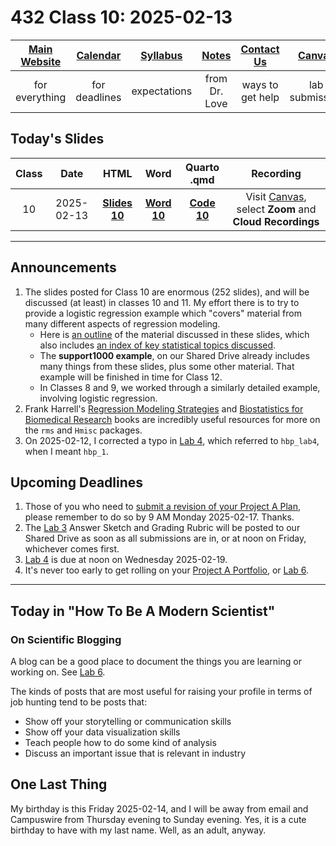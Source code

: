 # 432 Class 10: 2025-02-13

[Main Website](https://thomaselove.github.io/432-2025/) | [Calendar](https://thomaselove.github.io/432-2025/calendar.html) | [Syllabus](https://thomaselove.github.io/432-syllabus-2025/) | [Notes](https://thomaselove.github.io/432-notes/) | [Contact Us](https://thomaselove.github.io/432-2025/contact.html) | [Canvas](https://canvas.case.edu) | [Data and Code](https://github.com/THOMASELOVE/432-data) | [Sources](https://github.com/THOMASELOVE/432-classes-2024/tree/main/sources)
:-----------: | :--------------: | :----------: | :---------: | :-------------: | :-----------: | :------------: |:------:
for everything | for deadlines | expectations | from Dr. Love | ways to get help | lab submission | for downloads | to read

## Today's Slides

Class | Date | HTML | Word | Quarto .qmd | Recording
:---: | :--------: | :------: | :------: | :------: | :-------------:
10 | 2025-02-13 | **[Slides 10](https://thomaselove.github.io/432-slides-2025/slides10.html)** | **[Word 10](https://thomaselove.github.io/432-slides-2025/slides10w.docx)** | **[Code 10](https://github.com/THOMASELOVE/432-slides-2025/blob/main/slides10.qmd)** | Visit [Canvas](https://canvas.case.edu/), select **Zoom** and **Cloud Recordings**

---

## Announcements

1. The slides posted for Class 10 are enormous (252 slides), and will be discussed (at least) in classes 10 and 11. My effort there is to try to provide a logistic regression example which "covers" material from many different aspects of regression modeling.
    - Here is [an outline](outline.md) of the material discussed in these slides, which also includes [an index of key statistical topics discussed](outline.md#index-of-r-functions-and-key-statistical-ideas).
    - The **support1000 example**, on our Shared Drive already includes many things from these slides, plus some other material. That example will be finished in time for Class 12.
    - In Classes 8 and 9, we worked through a similarly detailed example, involving logistic regression.
2. Frank Harrell's [Regression Modeling Strategies](https://hbiostat.org/rmsc/) and [Biostatistics for Biomedical Research](https://hbiostat.org/bbr/) books are incredibly useful resources for more on the `rms` and `Hmisc` packages.
3. On 2025-02-12, I corrected a typo in [Lab 4](https://thomaselove.github.io/432-2025/lab4.html), which referred to `hbp_lab4`, when I meant `hbp_1`.

## Upcoming Deadlines

1. Those of you who need to [submit a revision of your Project A Plan](https://github.com/THOMASELOVE/432-classes-2025/blob/main/projectA/plan_comments.md#project-plans-for-which-i-need-to-see-a-full-revision-by-monday-2025-02-17-at-9-am), please remember to do so by 9 AM Monday 2025-02-17. Thanks.
2. The [Lab 3](https://thomaselove.github.io/432-2025/lab3.html) Answer Sketch and Grading Rubric will be posted to our Shared Drive as soon as all submissions are in, or at noon on Friday, whichever comes first.
3. [Lab 4](https://thomaselove.github.io/432-2025/lab4.html) is due at noon on Wednesday 2025-02-19.
4. It's never too early to get rolling on your [Project A Portfolio](https://thomaselove.github.io/432-2025/projA.html), or [Lab 6](https://thomaselove.github.io/432-2025/lab6.html).

----

## Today in "How To Be A Modern Scientist"

### On Scientific Blogging

A blog can be a good place to document the things you are learning or working on. See [Lab 6](https://thomaselove.github.io/432-2025/lab6.html).

The kinds of posts that are most useful for raising your profile in terms of job hunting tend to be posts that:

- Show off your storytelling or communication skills
- Show off your data visualization skills
- Teach people how to do some kind of analysis
- Discuss an important issue that is relevant in industry

## One Last Thing

My birthday is this Friday 2025-02-14, and I will be away from email and Campuswire from Thursday evening to Sunday evening. Yes, it is a cute birthday to have with my last name. Well, as an adult, anyway.

